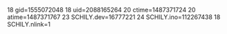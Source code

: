 18 gid=1555072048
18 uid=2088165264
20 ctime=1487371724
20 atime=1487371767
23 SCHILY.dev=16777221
24 SCHILY.ino=112267438
18 SCHILY.nlink=1
